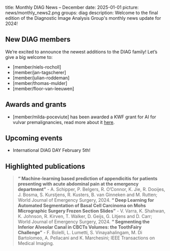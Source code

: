 title: Monthly DIAG News – December
date: 2025-01-01
picture: news/monthly_news2.png
groups: diag
description: Welcome to the final edition of the Diagnostic Image Analysis Group's monthly news update for 2024!

## New DIAG members
We’re excited to announce the newest additions to the DIAG family! Let’s give a big welcome to:

- [member/niels-rocholl]
- [member/jan-tagscherer]
- [member/julian-roddeman]
- [member/thomas-mulder]
- [member/floor-van-leeuwen]

## Awards and grants

- [member/milda-poceviute] has been awarded a KWF grant for AI for vulvar premalignancies, read more about it [here](https://www.diagnijmegen.nl/news/2024_alive_milda/).

## Upcoming events
-	International DIAG DAY February 5th! 

## Highlighted publications

> **“ Machine-learning based prediction of appendicitis for patients presenting with acute abdominal pain at the emergency department”** - A. Schipper, P. Belgers, R. O’Connor, K. Jie, R. Dooijes, J. Bosma, S. Kurstjens, R. Kusters, B. van Ginneken and M. Rutten; World Journal of Emergency Surgery, 2024.
> **“ Deep Learning for Automated Segmentation of Basal Cell Carcinoma on Mohs Micrographic Surgery Frozen Section Slides”** - V. Varra, K. Shahwan, K. Johnson, R. Kirven, T. Walker, D. Geijs, G. Litjens and D. Carr; World Journal of Emergency Surgery, 2024.
> **“ Segmenting the Inferior Alveolar Canal in CBCTs Volumes: the ToothFairy Challenge”** - F. Bolelli, L. Lumetti, S. Vinayahalingam, M. Di Bartolomeo, A. Pellacani and K. Marchesini; IEEE Transactions on Medical Imaging.
